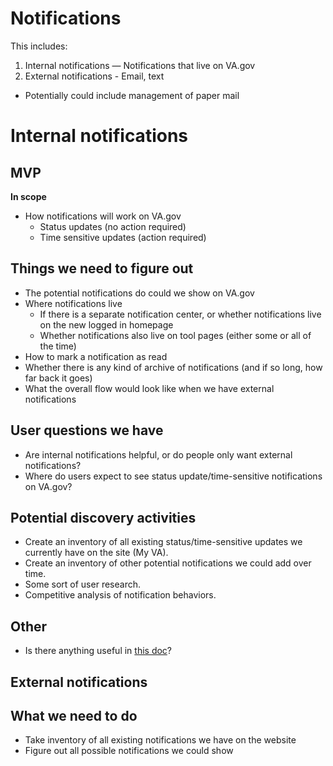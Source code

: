 # Notifications

This includes:

1. Internal notifications — Notifications that live on VA.gov
2. External notifications - Email, text
  - Potentially could include management of paper mail

# Internal notifications 

## MVP

**In scope**

- How notifications will work on VA.gov
  - Status updates (no action required)
  - Time sensitive updates (action required)

## Things we need to figure out

- The potential notifications do could we show on VA.gov
- Where notifications live
  - If there is a separate notification center, or whether notifications live on the new logged in homepage
  - Whether notifications also live on tool pages (either some or all of the time)
- How to mark a notification as read
- Whether there is any kind of archive of notifications (and if so long, how far back it goes)
- What the overall flow would look like when we have external notifications

## User questions we have

- Are internal notifications helpful, or do people only want external notifications?
- Where do users expect to see status update/time-sensitive notifications on VA.gov?

## Potential discovery activities

- Create an inventory of all existing status/time-sensitive updates we currently have on the site (My VA).
- Create an inventory of other potential notifications we could add over time.
- Some sort of user research.
- Competitive analysis of notification behaviors.

## Other

- Is there anything useful in [this doc](https://github.com/department-of-veterans-affairs/vets.gov-team/blob/master/Products/Identity/Personalization/Notifications/Full%20list%20of%20potential%20and%20existing%20notifications.xlsx)?

## External notifications

## What we need to do 

- Take inventory of all existing notifications we have on the website
- Figure out all possible notifications we could show 
